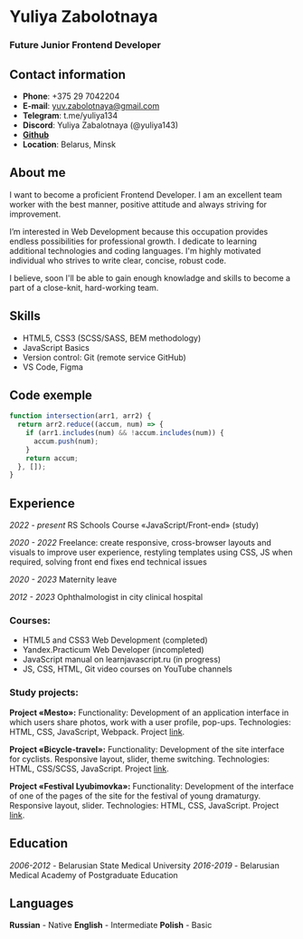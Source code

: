 # Yuliya Zabolotnaya

### Future Junior Frontend Developer

## Contact information

- **Phone**: +375 29 7042204
- **E-mail**: yuv.zabolotnaya@gmail.com
- **Telegram**: t.me/yuliya134
- **Discord**: Yuliya Zabalotnaya (@yuliya143)
- **[Github](https://github.com/yuliya143)**
- **Location**: Belarus, Minsk

## About me

I want to become a proficient Frontend Developer. I am an excellent team worker with the best manner, positive attitude and always striving for improvement.

I’m interested in Web Development because this occupation provides endless possibilities for professional growth. I dedicate to learning additional technologies and coding languages. I'm highly motivated individual who strives to write clear, concise, robust code.

I believe, soon I'll be able to gain enough knowladge and skills to become a part of a close-knit, hard-working team.

## Skills

- HTML5, CSS3 (SCSS/SASS, BEM methodology)
- JavaScript Basics
- Version control: Git (remote service GitHub)
- VS Code, Figma

## Code exemple

```javascript
function intersection(arr1, arr2) {
  return arr2.reduce((accum, num) => {
    if (arr1.includes(num) && !accum.includes(num)) {
      accum.push(num);
    }
    return accum;
  }, []);
}
```

## Experience

_2022 - present_
RS Schools Course «JavaScript/Front-end» (study)

_2020 - 2022_
Freelance: create responsive, cross-browser layouts and visuals to improve user experience, restyling templates using CSS, JS when required, solving front end fixes end technical issues

_2020 - 2023_
Maternity leave

_2012 - 2023_
Ophthalmologist in city clinical hospital

### Courses:

- HTML5 and CSS3 Web Development (completed)
- Yandex.Practicum Web Developer (incompleted)
- JavaScript manual on learnjavascript.ru (in progress)
- JS, CSS, HTML, Git video courses on YouTube channels

### Study projects:

**Project «Mesto»:**
Functionality: Development of an application interface in which users share photos, work with a user profile, pop-ups.
Technologies: HTML, CSS, JavaScript, Webpack.
Project [link](https://yuliya143.github.io/mesto-project/).

**Project «Bicycle-travel»:**
Functionality: Development of the site interface for cyclists. Responsive layout, slider, theme switching.
Technologies: HTML, CSS/SCSS, JavaScript.
Project [link](https://yuliya143.github.io/bicycle-travel/).

**Project «Festival Lyubimovka»:**
Functionality: Development of the interface of one of the pages of the site for the festival of young dramaturgy. Responsive layout, slider.
Technologies: HTML, CSS, JavaScript.
Project [link](https://yuliya143.github.io/lubimovka/).

## Education

_2006-2012_ - Belarusian State Medical University
_2016-2019_ - Belarusian Medical Academy of Postgraduate Education

## Languages

**Russian** - Native
**English** - Intermediate
**Polish** - Basic
